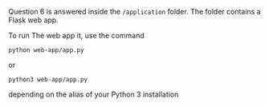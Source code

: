 Question 6 is answered inside the `/application` folder. The folder contains a Flask web app.

To run The web app it, use the command
```shell
python web-app/app.py
```

or 
```shell
python3 web-app/app.py
```

depending on the alias of your Python 3 installation
